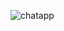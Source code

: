 ![chatapp](https://user-images.githubusercontent.com/80456462/124115097-01c61480-da8b-11eb-9dee-06bf5edad20f.png)

